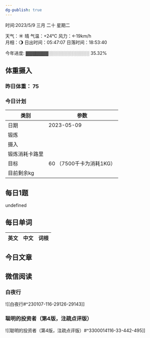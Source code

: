 ```yaml
---
dg-publish: true
---
```



时间:2023/5/9 三月 二十 星期二

天气：☀️   晴 气温：+24°C 风力：←19km/h  
月相：🌖 日出时间：05:47:07 日落时间：18:53:40

今年进度: ▓▓▓▓▓▓▓░░░░░░░░░░░░░ 35.32%

## 体重摄入

### 昨日体重： 75
### 今日计划
| 类别           | 参数                    |
| -------------- | ----------------------- |
| 日期           | 2023-05-09               |
| 锻炼           |               |
| 摄入           |  |
| 锻炼消耗卡路里 | |
| 目标           | 60      （7500千卡为消耗1KG）                |
| 目前剩余kg               |                          |



## 每日1题

undefined

## 每日单词

| 英文       | 中文       |词根|
| ---------- | ---------- | ---|


## 今日文章




## 微信阅读

<!-- start of weread -->

### 白夜行
![[白夜行#^230107-116-29126-29143]]

### 聪明的投资者（第4版，注疏点评版）
![[聪明的投资者（第4版，注疏点评版）#^3300014116-33-442-495]]

<!-- end of weread -->
